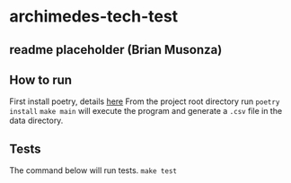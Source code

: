 # archimedes-tech-test 
## readme placeholder (Brian Musonza)

## How to run

First install poetry, details [here](https://python-poetry.org/)
From the project root directory run `poetry install`
`make main` will execute the program and generate a `.csv` file in the data directory.

## Tests
The command below will run tests.
`make test`